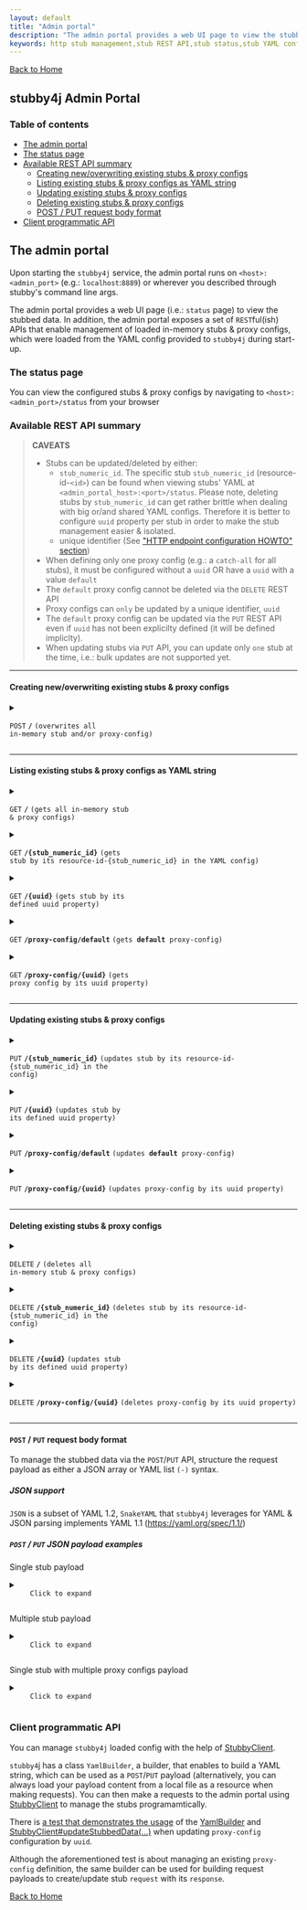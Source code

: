 ```yaml
---
layout: default
title: "Admin portal"
description: "The admin portal provides a web UI page to view the stubbed data. In addition, the admin portal exposes a set of REST APIs that enable management of loaded in-memory stubs & proxy configs"
keywords: http stub management,stub REST API,stub status,stub YAML config
---
```


[Back to Home](../README.md#the-admin-portal)

## stubby4j Admin Portal

### Table of contents

  * [The admin portal](#the-admin-portal)
  * [The status page](#the-status-page)
  * [Available REST API summary](#available-rest-api-summary)
     * [Creating new/overwriting existing stubs & proxy configs](#creating-newoverwriting-existing-stubs--proxy-configs)
     * [Listing existing stubs & proxy configs as YAML string](#listing-existing-stubs--proxy-configs-as-yaml-string)
     * [Updating existing stubs & proxy configs](#updating-existing-stubs--proxy-configs)
     * [Deleting existing stubs & proxy configs](#deleting-existing-stubs--proxy-configs)
     * [POST / PUT request body format](#post--put-request-body-format)
  * [Client programmatic API](#client-programmatic-api)

## The admin portal

Upon starting the `stubby4j` service, the admin portal runs on `<host>:<admin_port>` (e.g.: `localhost`:`8889`) or wherever you described through stubby's command line args.

The admin portal provides a web UI page (i.e.: `status` page) to view the stubbed data. In addition, the admin portal exposes a set of `REST`ful(ish) APIs that enable management of loaded in-memory stubs & proxy configs, which were loaded from the YAML config provided to `stubby4j` during start-up.


### The status page
You can view the configured stubs & proxy configs by navigating to `<host>:<admin_port>/status` from your browser

### Available REST API summary

> **CAVEATS**
>
> * Stubs can be updated/deleted by either:
>    * `stub_numeric_id`. The specific stub `stub_numeric_id` (resource-id-`<id>`) can be found when viewing stubs' YAML at `<admin_portal_host>:<port>/status`. Please note, deleting stubs by `stub_numeric_id` can get rather brittle when dealing with big or/and shared YAML configs. Therefore it is better to configure `uuid` property per stub in order to make the stub management easier & isolated.
>    * unique identifier (See ["HTTP endpoint configuration HOWTO" section](http_endpoint_configuration_howto.md))
> * When defining only one proxy config (e.g.: a `catch-all` for all stubs), it must be configured without a `uuid` OR have a `uuid` with a value `default`
> * The `default` proxy config cannot be deleted via the `DELETE` REST API
> * Proxy configs can `only` be updated by a unique identifier, `uuid`
> * The `default` proxy config can be updated via the `PUT` REST API even if `uuid` has not been explicilty defined (it will be defined impliclty).
> * When updating stubs via `PUT` API, you can update only `one` stub at the time, i.e.: bulk updates are not supported yet.

------------------------------------------------------------------------------------------

#### Creating new/overwriting existing stubs & proxy configs

<details markdown=block>
 <summary markdown=span>

  <code>POST</code> <code><b>/</b></code> <code>(overwrites all in-memory stub and/or proxy-config)</code>

</summary>

##### Parameters

> | name      |  type     | data type               | description                                                           |
> |-----------|-----------|-------------------------|-----------------------------------------------------------------------|
> | None      |  required | object (JSON or YAML)   | See [POST / PUT request body format](#post--put-request-body-format)  |


##### Responses

> | http code     | content-type                      | response                                                            |
> |---------------|-----------------------------------|---------------------------------------------------------------------|
> | `201`         | `text/plain;charset=UTF-8`        | `Configuration created successfully`                                |
> | `400`         | `application/json`                | `{"code":"400","message":"Bad Request"}`                            |
> | `405`         | `text/html;charset=utf-8`         | None                                                                |

##### Example cURL

> ```javascript
>  curl -X POST -H "Content-Type: application/json" --data @post.json http://localhost:8889/
> ```

</details>

------------------------------------------------------------------------------------------

#### Listing existing stubs & proxy configs as YAML string

<details markdown=block>
 <summary markdown=span>

  <code>GET</code> <code><b>/</b></code> <code>(gets all in-memory stub & proxy configs)</code>

 </summary>
 
##### Parameters

> None


##### Responses

> | http code     | content-type                      | response                                                            |
> |---------------|-----------------------------------|---------------------------------------------------------------------|
> | `200`         | `text/plain;charset=UTF-8`        | YAML string                                                         |

##### Example cURL

> ```javascript
>  curl -X GET -H "Content-Type: application/json" http://localhost:8889/
> ```

</details>

<details markdown=block>
 <summary markdown=span>

  <code>GET</code> <code><b>/{stub_numeric_id}</b></code> <code>(gets stub by its resource-id-{stub_numeric_id} in the YAML config)</code>
 
 </summary>

##### Parameters

> | name              |  type     | data type         | description                         |
> |-------------------|-----------|-------------------|-------------------------------------|
> | `stub_numeric_id` |  required | integer (int64)   | The specific stub numeric id        |

##### Responses

> | http code     | content-type                      | response                                                            |
> |---------------|-----------------------------------|---------------------------------------------------------------------|
> | `200`         | `text/plain;charset=UTF-8`        | YAML string                                                         |
> | `400`         | `application/json`                | `{"code":"400","message":"Bad Request"}`                            |

##### Example cURL

> ```javascript
>  curl -X GET -H "Content-Type: application/json" http://localhost:8889/0
> ```

</details>

<details markdown=block>
  <summary markdown=span>

   <code>GET</code> <code><b>/{uuid}</b></code> <code>(gets stub by its defined uuid property)</code>
  
  </summary>

##### Parameters

> | name   |  type      | data type      | description                                          |
> |--------|------------|----------------|------------------------------------------------------|
> | `uuid` |  required  | string         | The specific stub unique identifier (See ["uuid" in "HTTP endpoint HOWTO" section](http_endpoint_configuration_howto.md)) |

##### Responses

> | http code     | content-type                      | response                                                            |
> |---------------|-----------------------------------|---------------------------------------------------------------------|
> | `200`         | `text/plain;charset=UTF-8`        | YAML string                                                         |
> | `400`         | `application/json`                | `{"code":"400","message":"Bad Request"}`                            |

##### Example cURL

> ```javascript
>  curl -X GET -H "Content-Type: application/json" http://localhost:8889/some-unique-uuid-string
> ```

</details>


<details markdown=block>
  <summary markdown=span>

   <code>GET</code> <code><b>/proxy-config/default</b></code> <code>(gets <b>default</b> proxy-config)</code>
  
  </summary>
 
##### Parameters

> None

##### Responses

> | http code     | content-type                      | response                                                            |
> |---------------|-----------------------------------|---------------------------------------------------------------------|
> | `200`         | `text/plain;charset=UTF-8`        | YAML string                                                         |
> | `400`         | `application/json`                | `{"code":"400","message":"Bad Request"}`                            |

##### Example cURL

> ```javascript
>  curl -X GET -H "Content-Type: application/json" http://localhost:8889/proxy-config/default
> ```

</details>


<details markdown=block>
  <summary markdown=span>

   <code>GET</code> <code><b>/proxy-config/{uuid}</b></code> <code>(gets proxy config by its uuid property)</code>
  
  </summary>

##### Parameters

> | name   |  type      | data type      | description                                          |
> |--------|------------|----------------|------------------------------------------------------|
> | `uuid` |  required  | string         | The specific proxy config unique idendifier (See [request_proxying.md "uuid"](request_proxying.md#uuid)) |


##### Responses

> | http code     | content-type                      | response                                                            |
> |---------------|-----------------------------------|---------------------------------------------------------------------|
> | `200`         | `text/plain;charset=UTF-8`        | YAML string                                                         |
> | `400`         | `application/json`                | `{"code":"400","message":"Bad Request"}`                            |

##### Example cURL

> ```javascript
>  curl -X GET -H "Content-Type: application/json" http://localhost:8889/proxy-config/some-unique-uuid-string
> ```

</details>

------------------------------------------------------------------------------------------


#### Updating existing stubs & proxy configs

<details markdown=block>
  <summary markdown=span>

   <code>PUT</code> <code><b>/{stub_numeric_id}</b></code> <code>(updates stub by its resource-id-{stub_numeric_id} in the config)</code>
  
  </summary>

##### Parameters

> | name              |  type     | data type         | description                         |
> |-------------------|-----------|-------------------|-------------------------------------|
> | `stub_numeric_id` |  required | integer (int64)   | The specific stub numeric id        |

##### Responses

> | http code     | content-type                      | response                                                            |
> |---------------|-----------------------------------|---------------------------------------------------------------------|
> | `201`         | `text/plain;charset=UTF-8`        | `Stub request index#<stub_numeric_id> updated successfully"`        |
> | `400`         | `application/json`                | `{"code":"400","message":"Bad Request"}`                            |
> | `405`         | `text/html;charset=utf-8`         | None                                                                |

##### Example cURL

> ```javascript
>  curl -X PUT -H "Content-Type: application/json" --data @put.json http://localhost:8889/0
> ```

</details>

<details markdown=block>
  <summary markdown=span>

   <code>PUT</code> <code><b>/{uuid}</b></code> <code>(updates stub by its defined uuid property)</code>

  </summary>

##### Parameters

> | name      |  type      | data type                | description                                          |
> |-----------|------------|--------------------------|------------------------------------------------------|
> | `uuid`    |  required  | string                   | The specific stub unique identifier (See ["uuid" in "HTTP endpoint HOWTO" section](http_endpoint_configuration_howto.md)) |
> | None      |  required  | object (JSON or YAML)    | See [POST / PUT request body format](#post--put-request-body-format)  |

##### Responses

> | http code     | content-type                      | response                                                            |
> |---------------|-----------------------------------|---------------------------------------------------------------------|
> | `201`         | `text/plain;charset=UTF-8`        | `Stub request uuid#<uuid> updated successfully`                     |
> | `400`         | `application/json`                | `{"code":"400","message":"Bad Request"}`                            |
> | `405`         | `text/html;charset=utf-8`         | None                                                                |

##### Example cURL

> ```javascript
>  curl -X PUT -H "Content-Type: application/json" --data @put.json http://localhost:8889/some-unique-uuid-string
> ```

</details>

<details markdown=block>
  <summary markdown=span>

   <code>PUT</code> <code><b>/proxy-config/default</b></code> <code>(updates <b>default</b> proxy-config)</code>

  </summary>

##### Parameters

> | name      |  type     | data type               | description                                                           |
> |-----------|-----------|-------------------------|-----------------------------------------------------------------------|
> | None      |  required | object (JSON or YAML)   | See [POST / PUT request body format](#post--put-request-body-format)  |

##### Responses

> | http code     | content-type                      | response                                                            |
> |---------------|-----------------------------------|---------------------------------------------------------------------|
> | `201`         | `text/plain;charset=UTF-8`        | `Proxy config uuid#default updated successfully`                    |
> | `400`         | `application/json`                | `{"code":"400","message":"Bad Request"}`                            |
> | `405`         | `text/html;charset=utf-8`         | None                                                                |

##### Example cURL

> ```javascript
>  curl -X PUT -H "Content-Type: application/json" --data @put.json http://localhost:8889/proxy-config/default
> ```

</details>

<details markdown=block>
  <summary markdown=span>

   <code>PUT</code> <code><b>/proxy-config/{uuid}</b></code> <code>(updates proxy-config by its uuid property)</code>

  </summary>

##### Parameters

> | name      |  type      | data type               | description                                          |
> |-----------|------------|-------------------------|------------------------------------------------------|
> | `uuid`    |  required  | string                  | The specific proxy config unique idendifier (See [request_proxying.md "uuid"](request_proxying.md#uuid)) |
> | None      |  required  | object (JSON or YAML)   | See [POST / PUT request body format](#post--put-request-body-format)  |

##### Responses

> | http code     | content-type                      | response                                                            |
> |---------------|-----------------------------------|---------------------------------------------------------------------|
> | `201`         | `text/plain;charset=UTF-8`        | `Proxy config uuid#<uuid> updated successfully`                     |
> | `400`         | `application/json`                | `{"code":"400","message":"Bad Request"}`                            |
> | `405`         | `text/html;charset=utf-8`         | None                                                                |

##### Example cURL

> ```javascript
>  curl -X PUT -H "Content-Type: application/json" --data @put.json http://localhost:8889/proxy-config/some-unique-uuid-string
> ```

</details>

------------------------------------------------------------------------------------------

#### Deleting existing stubs & proxy configs

<details markdown=block>
  <summary markdown=span>

   <code>DELETE</code> <code><b>/</b></code> <code>(deletes all in-memory stub & proxy configs)</code>

  </summary>

##### Parameters

> None

##### Responses

> | http code     | content-type                      | response                                                            |
> |---------------|-----------------------------------|---------------------------------------------------------------------|
> | `200`         | `text/plain;charset=UTF-8`        | `All in-memory YAML config was deleted successfully`                |

##### Example cURL

> ```javascript
>  curl -X DELETE -H "Content-Type: application/json" http://localhost:8889/
> ```

</details>

<details markdown=block>
  <summary markdown=span>

   <code>DELETE</code> <code><b>/{stub_numeric_id}</b></code> <code>(deletes stub by its resource-id-{stub_numeric_id} in the config)</code>

  </summary>

##### Parameters

> | name              |  type     | data type         | description                         |
> |-------------------|-----------|-------------------|-------------------------------------|
> | `stub_numeric_id` |  required | integer (int64)   | The specific stub numeric id        |

##### Responses

> | http code     | content-type                      | response                                                            |
> |---------------|-----------------------------------|---------------------------------------------------------------------|
> | `200`         | `text/plain;charset=UTF-8`        | `Stub request index#<stub_numeric_id> deleted successfully`         |
> | `400`         | `application/json`                | `{"code":"400","message":"Bad Request"}`                            |

##### Example cURL

> ```javascript
>  curl -X DELETE -H "Content-Type: application/json" http://localhost:8889/0
> ```

</details>


<details markdown=block>
  <summary markdown=span>

   <code>DELETE</code> <code><b>/{uuid}</b></code> <code>(updates stub by its defined uuid property)</code>

  </summary>

##### Parameters

> | name   |  type      | data type      | description                                          |
> |--------|------------|----------------|------------------------------------------------------|
> | `uuid` |  required  | string         | The specific stub unique identifier (See ["uuid" in "HTTP endpoint HOWTO" section](http_endpoint_configuration_howto.md)) |

##### Responses

> | http code     | content-type                      | response                                                            |
> |---------------|-----------------------------------|---------------------------------------------------------------------|
> | `200`         | `text/plain;charset=UTF-8`        | `Stub request uuid#<uuid> deleted successfully`                     |
> | `400`         | `application/json`                | `{"code":"400","message":"Bad Request"}`                            |

##### Example cURL

> ```javascript
>  curl -X DELETE -H "Content-Type: application/json" http://localhost:8889/some-unique-uuid-string
> ```

</details>


<details markdown=block>
  <summary markdown=span>

   <code>DELETE</code> <code><b>/proxy-config/{uuid}</b></code> <code>(deletes proxy-config by its uuid property)</code>

  </summary>

##### Parameters

> | name   |  type      | data type      | description                                          |
> |--------|------------|----------------|------------------------------------------------------|
> | `uuid` |  required  | string         | The specific proxy config unique idendifier (See [request_proxying.md "uuid"](request_proxying.md#uuid)) |

##### Responses

> | http code     | content-type                      | response                                                            |
> |---------------|-----------------------------------|---------------------------------------------------------------------|
> | `200`         | `text/plain;charset=UTF-8`        | `Proxy config uuid#<uuid> deleted successfully`                     |
> | `400`         | `application/json`                | `{"code":"400","message":"Bad Request"}`                            |

##### Example cURL

> ```javascript
>  curl -X DELETE -H "Content-Type: application/json" http://localhost:8889/proxy-config/some-unique-uuid-string
> ```

</details>

------------------------------------------------------------------------------------------

#### `POST` / `PUT` request body format

To manage the stubbed data via the `POST`/`PUT` API, structure the request payload as either a JSON array or YAML list `(-)` syntax.

##### JSON support
`JSON` is a subset of YAML 1.2, `SnakeYAML` that `stubby4j` leverages for YAML & JSON parsing implements YAML 1.1 (https://yaml.org/spec/1.1/)

##### `POST` / `PUT` JSON payload examples

Single stub payload

<details markdown=block>
  <summary markdown=span>

   <code>
     Click to expand
   </code>
  
  </summary>

```javascript
[
  {
    "request": {
      "url": "^/resources/something/new",
      "query": {
        "someKey": "someValue"
      },
      "method": [
        "GET"
      ]
    },
    "response": {
      "body": "OK",
      "headers": {
        "content-type": "application/xml"
      },
      "status": 201
    }
  }
]
```
</details>

Multiple stub payload

<details markdown=block>
  <summary markdown=span>

   <code>
     Click to expand
   </code>

  </summary>

```javascript
[
  { 
    "description": "this is a feature describing something",
    "request": {
      "url": "^/path/to/something$",
      "post": "this is some post data in textual format",
      "headers": {
         "authorization-basic": "bob:password"
      },
      "method": "POST"
    },
    "response": {
      "status": 200,
      "headers": {
        "Content-Type": "application/json"
      },
      "latency": 1000,
      "body": "Your request was successfully processed!"
    }
  },
  {
    "request": {
      "url": "^/path/to/anotherThing",
      "query": {
         "a": "anything",
         "b": "more"
      },
      "headers": {
        "Content-Type": "application/json"
      },
      "method": "GET"
    },
    "response": {
      "status": 204,
      "headers": {
        "Content-Type": "application/json",
        "Access-Control-Allow-Origin": "*"
      },
      "file": "path/to/page.html"
    }
  },
  {
    "request": {
      "url": "^/path/to/thing$",
      "headers": {
        "Content-Type": "application/json"
      },
      "post": "this is some post data in textual format",
      "method": "POST"
    },
    "response": {
      "status": 304,
      "headers": {
        "Content-Type": "application/json"
      }
    }
  }
]
```
</details>


Single stub with multiple proxy configs payload

<details markdown=block>
  <summary markdown=span>

   <code>
     Click to expand
   </code>

  </summary>

```javascript
[
  {
    "request": {
      "url": "/resources/something/new",
      "query": {
        "someKey": "someValue"
      },
      "method": [
        "GET"
      ]
    },
    "response": {
      "body": "OK",
      "headers": {
        "content-type": "application/xml"
      },
      "status": 201
    }
  },
  {
    "proxy-config": {
      "description": "this would be the default proxy config",
      "strategy": "as-is",
      "properties": {
        "endpoint": "https://google.com"
      }
    }
  },
  {
    "proxy-config": {
      "uuid": "some-unique-name-1",
      "strategy": "as-is",
      "properties": {
        "endpoint": "https://yahoo.com"
      }
    }
  },
  {
    "proxy-config": {
      "description": "this would be the 2nd description",
      "uuid": "some-unique-name-2",
      "strategy": "as-is",
      "properties": {
        "endpoint": "https://microsoft.com"
      }
    }
  }
]
```
</details>

### Client programmatic API

You can manage `stubby4j` loaded config with the help of [StubbyClient](https://github.com/azagniotov/stubby4j/tree/master/src/main/java/io/github/azagniotov/stubby4j/client/StubbyClient.java).

`stubby4`j has a class `YamlBuilder`, a builder, that enables to build a YAML string, which can be used as a `POST`/`PUT` payload (alternatively, you can always load your payload content from a local file as a resource when making requests). You can then make a requests to the admin portal using [StubbyClient](https://github.com/azagniotov/stubby4j/tree/master/src/main/java/io/github/azagniotov/stubby4j/client/StubbyClient.java) to manage the stubs programamtically.

There is [a test that demonstrates the usage](https://github.com/azagniotov/stubby4j/tree/master/src/functional-test/java/io/github/azagniotov/stubby4j/ProxyConfigWithStubsTest.java#L243) of the  [YamlBuilder](https://github.com/azagniotov/stubby4j/tree/master/src/main/java/io/github/azagniotov/stubby4j/yaml/YamlBuilder.java) and [StubbyClient#updateStubbedData(...)](https://github.com/azagniotov/stubby4j/tree/master/src/main/java/io/github/azagniotov/stubby4j/client/StubbyClient.java#L433) when updating `proxy-config`  configuration by `uuid`.

Although the aforementioned test is about managing an existing `proxy-config` definition, the same builder can be used for building request payloads to create/update stub `request` with its `response`. 


[Back to Home](../README.md#the-admin-portal)
